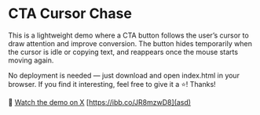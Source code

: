 # CTA Cursor Chase

This is a lightweight demo where a CTA button follows the user’s cursor to draw attention and improve conversion.
The button hides temporarily when the cursor is idle or copying text, and reappears once the mouse starts moving again.

No deployment is needed — just download and open index.html in your browser.
If you find it interesting, feel free to give it a ⭐️! Thanks!

🎥 [Watch the demo on X](https://x.com/i/status/1920133567470067763)
[https://ibb.co/JR8mzwD8](asd)
